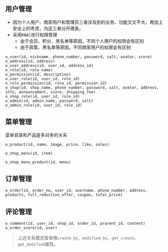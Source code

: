 ## 用户管理
- 因为个人用户、商家用户和管理员三者涉及到的业务、功能交叉不大，再加上安全上的考虑，为这三者分开建表。
- 采用`RBAC`进行权限管理
	- 由于会员、积分、黑名单等原因，不同个人用户的权限会有区别
	- 由于政策、黑名单等原因，不同商家用户的权限会有区别
```
o_user(id, nickname, phone_number, password, salt, avatar, score)
o_address(id, address)
o_user_address(id, user_id, address_id)
o_role(id, role_name)
o_permission(id, description)
o_user_role(id, user_id, role_id)
o_role_permission(id, role_id, permission_id)
o_shop(id, shop_name, phone_number, password, salt, avatar, address, info, announcement, score, shipping_fee)
o_shop_role(id, user_id, role_id)
o_admin(id, admin_name, password, salt)
o_admin_role(id, user_id, role_id)
```

## 菜单管理
菜单目录和产品是多对多的关系
```
o_product(id, name, image, price, like, sales)
```
```
o_shop_menu(id, item)
```
```
o_shop_menu_product(id, menu)
```
## 订单管理

```
o_order(id, order_no, user_id, username, phone_number, address, products, full_reduction_offer, coupon, total_price)
```

## 评论管理

```
o_comment(id, user_id, shop_id, order_id, prarent_id, content)
o_order_score(id, user)
```
> 上述关系模式皆省略`create_by, modified_by, gmt_create, gmt_modified`属性。

<!--stackedit_data:
eyJoaXN0b3J5IjpbMTU4NDExMjQ1MiwtNDkxNzgyNDM2LDEwNT
c1NTE5ODksMTIyODU1MDg0NCwtMTEyMTkzNzQ5OSwxOTQ0NTA4
NzQ2LC04NDA4NDUyMDgsLTk1Mzc4OTg0MSwtMTQ3OTI5NjUyOS
wtMTExMjEwODkwOCwxNDIwOTc2MDg5LC03MjI4MDQyNDUsLTIx
MjM4NzYwMzEsLTE3MTgyMTQxNSwtMTY5ODA4NDkxNCwtMTg1Mz
Y4MTA0MCwxNjQxOTY3NTgyLDIxMTYxNTMwODYsLTE5MjE0MjE2
OTZdfQ==
-->